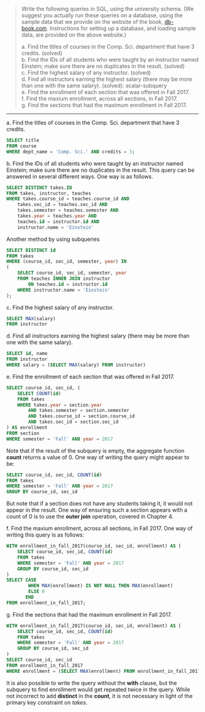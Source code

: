 > Write the following queries in SQL, using the university schema. (We suggest
> you actually run these queries on a database, using the sample data that we 
> provide on the website of the book, [db-book.com](https://db-book.com). Instructions for setting up 
> a database, and loading sample data, are provided on the above website.)
> 
> a. Find the titles of courses in the Comp. Sci. department that have 3 credits. (solved) <br>
> b. Find the IDs of all students who were taught by an instructor named Einstein;
> make sure there are no duplicates in the result. (solved)<br>
> c. Find the highest salary of any instructor. (solved) <br>
> d. Find all instructors earning the highest salary (there may be more than one with 
> the same salary). (solved): scalar-subquery <br>
> e. Find the enrollment of each section that was offered in Fall 2017. <br> 
> f. Find the maxium enrollment, across all sections, in Fall 2017. <br>
> g. Find the sections that had the maximum enrollment in Fall 2017. <br>

--------------------------------

a. Find the titles of courses in the Comp. Sci. department that have 3 credits. <br>

```sql
SELECT title 
FROM course
WHERE dept_name = 'Comp. Sci.' AND credits = 3;
```

b. Find the IDs of all students who were taught by an instructor named Einstein;
make sure there are no duplicates in the result.
This query can be answered in several different ways. One way is as follows. 

```sql
SELECT DISTINCT takes.ID
FROM takes, instructor, teaches
WHERE takes.course_id = teaches.course_id AND 
    takes.sec_id = teaches.sec_id AND 
    takes.semester = teaches.semester AND 
    takes.year = teaches.year AND 
    teaches.id = instructor.id AND 
    instructor.name = 'Einstein'
```

Another method by using subqueries 

```sql 
SELECT DISTINCT id 
FROM takes
WHERE (course_id, sec_id, semester, year) IN 
(
    SELECT course_id, sec_id, semester, year 
    FROM teaches INNER JOIN instructor 
        ON teaches.id = instructor.id
    WHERE instructor.name = 'Einstein'
);
```

c. Find the highest salary of any instructor.

```sql 
SELECT MAX(salary) 
FROM instructor
```

d. Find all instructors earning the highest salary (there may be more than one with 
the same salary).

```sql
SELECT id, name
FROM instructor
WHERE salary = (SELECT MAX(salary) FROM instructor)
```

e. Find the enrollment of each section that was offered in Fall 2017.

```sql
SELECT course_id, sec_id, (
    SELECT COUNT(id)
    FROM takes
    WHERE takes.year = section.year
        AND takes.semester = section.semester
        AND takes.course_id = section.course_id 
        AND takes.sec_id = section.sec_id
) AS enrollment 
FROM section 
WHERE semester = 'Fall' AND year = 2017
```

Note that if the result of the subquery is empty, the aggregate function 
**count** returns a value of 0. One way of writing the query might appear 
to be: 

```sql
SELECT course_id, sec_id, COUNT(id)
FROM takes
WHERE semester = 'Fall' AND year = 2017
GROUP BY course_id, sec_id
```

But note that if a section does not have any students taking it, it would 
not appear in the result. One way of ensuring such a section appears with 
a count of 0 is to use the **outer join** operation, covered in Chapter 4. 

f. Find the maxium enrollment, across all sections, in Fall 2017.
One way of writing this query is as follows: 

```sql 
WITH enrollment_in_fall_2017(course_id, sec_id, enrollment) AS (
    SELECT course_id, sec_id, COUNT(id)
    FROM takes
    WHERE semester = 'Fall' AND year = 2017
    GROUP BY course_id, sec_id
) 
SELECT CASE 
        WHEN MAX(enrollment) IS NOT NULL THEN MAX(enrollment)
        ELSE 0
       END
FROM enrollment_in_fall_2017;
```

g. Find the sections that had the maximum enrollment in Fall 2017.

```sql 
WITH enrollment_in_fall_2017(course_id, sec_id, enrollment) AS (
    SELECT course_id, sec_id, COUNT(id) 
    FROM takes
    WHERE semester = 'Fall' AND year = 2017
    GROUP BY course_id, sec_id
) 
SELECT course_id, sec_id
FROM enrollment_in_fall_2017
WHERE enrollment = (SELECT MAX(enrollment) FROM enrollment_in_fall_2017);
```

It is also possible to write the query without the **with** clause, 
but the subquery to find enrollment would get repeated twice in the query. While
not incorrect to add **distinct** in the **count**, it is not necessary in light
of the primary key constraint on _takes_. 
